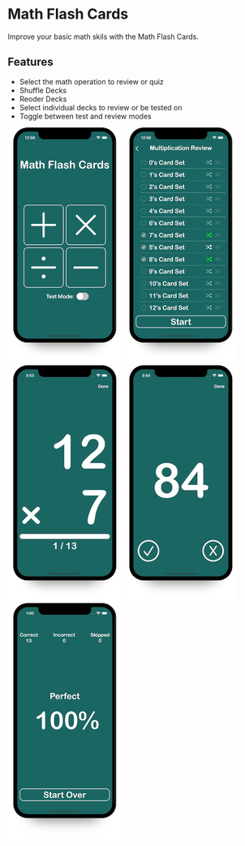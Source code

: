 # Math Flash Cards
Improve your basic math skils with the Math Flash Cards.
## Features
* Select the math operation to review or quiz
* Shuffle Decks
* Reoder Decks
* Select individual decks to review or be tested on
* Toggle between test and review modes

![Operation Selector](/images/OperationSelector.jpg)
![Review Mode Deck Selector](/images/ReviewModeDeckSelector.jpg)
![Front Card](/images/FrontCardTestMode.jpg)
![Back Card Test Mode](/images/BackCardTestMode.jpg)
![Score Screen](/images/ScoreScreen.jpg)